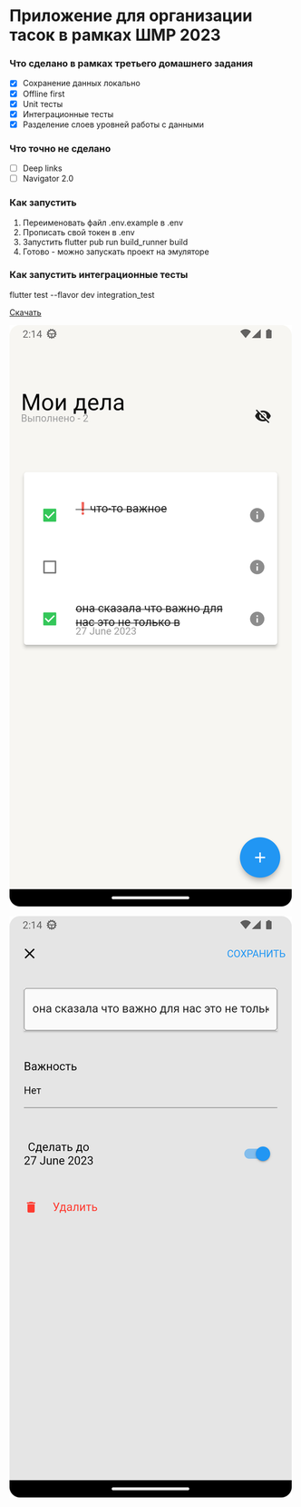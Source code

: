 # Приложение для организации тасок в рамках ШМР 2023

### Что сделано в рамках третьего домашнего задания
- [x] Сохранение данных локально
- [x] Offline first
- [x] Unit тесты
- [x] Интеграционные тесты
- [x] Разделение слоев уровней работы с данными

### Что точно не сделано
- [ ] Deep links
- [ ] Navigator 2.0

### Как запустить 
1. Переименовать файл .env.example в .env
2. Прописать свой токен в .env
3. Запустить flutter pub run build_runner build
4. Готово - можно запускать проект на эмуляторе

### Как запустить интеграционные тесты 
flutter test --flavor dev integration_test


[Скачать](https://github.com/PhilipPeric/new_todo_app/releases/download/2.0/app-release.apk)

![Скриншот](https://github.com/PhilipPeric/new_todo_app/blob/main/screenshots/tasks.png)

![Скриншот](https://github.com/PhilipPeric/new_todo_app/blob/main/screenshots/edit_task.png)

